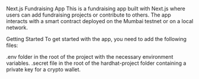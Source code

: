 Next.js Fundraising App
This is a fundraising app built with Next.js where users can add fundraising projects or contribute to others. The app interacts with a smart contract deployed on the Mumbai testnet or on a local network.

Getting Started
To get started with the app, you need to add the following files:

.env folder in the root of the project with the necessary environment variables.
.secret file in the root of the hardhat-project folder containing a private key for a crypto wallet.